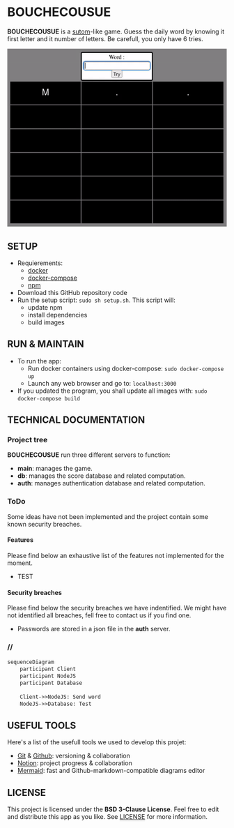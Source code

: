 # BOUCHECOUSUE
**BOUCHECOUSUE** is a [sutom]()-like game. Guess the daily word by knowing it first letter and it number of letters. Be carefull, you only have 6 tries.

<p align="center">
    <img src="imgs/game_example.gif" alt="Animated example of the game" />
</p>

## SETUP
- Requierements:
    - [docker](https://docs.docker.com/engine/install/)
    - [docker-compose](https://docs.docker.com/compose/install/)
    - [npm](https://www.npmjs.com/)
- Download this GitHub repository code
- Run the setup script: `sudo sh setup.sh`. This script will:
    - update npm
    - install dependencies
    - build images

## RUN & MAINTAIN
- To run the app:
    - Run docker containers using docker-compose: `sudo docker-compose up`
    - Launch any web browser and go to: `localhost:3000`
- If you updated the program, you shall update all images with: `sudo docker-compose build`

## TECHNICAL DOCUMENTATION
### Project tree
**BOUCHECOUSUE** run three different servers to function:
- **main**: manages the game.
- **db**: manages the score database and related computation.
- **auth**: manages authentication database and related computation.

### ToDo
Some ideas have not been implemented and the project contain some known security breaches.

#### Features
Please find below an exhaustive list of the features not implemented for the moment.
- TEST

#### Security breaches
Please find below the security breaches we have indentified. We might have not identified all breaches, fell free to contact us if you find one.
- Passwords are stored in a json file in the **auth** server.

### //
``` mermaid
sequenceDiagram
    participant Client
    participant NodeJS
    participant Database

    Client->>NodeJS: Send word
    NodeJS->>Database: Test
```

## USEFUL TOOLS
Here's a list of the usefull tools we used to develop this projet:
- [Git](https://git-scm.com/) & [Github](https://github.com/): versioning & collaboration
- [Notion](https://www.notion.so): project progress & collaboration
- [Mermaid](https://mermaid.live): fast and Github-markdown-compatible diagrams editor

## LICENSE
This project is licensed under the **BSD 3-Clause License**. Feel free to edit and distribute this app as you like.
See [LICENSE](https://github.com/alexisjapas/boucheCousue/blob/main/LICENSE) for more information.
